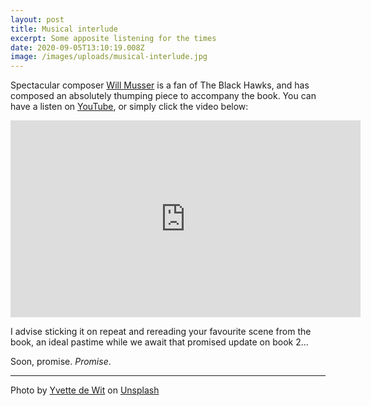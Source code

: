 ```yaml
---
layout: post
title: Musical interlude
excerpt: Some apposite listening for the times
date: 2020-09-05T13:10:19.008Z
image: /images/uploads/musical-interlude.jpg
---
```

Spectacular composer [Will Musser](http://www.willmusser.com/) is a fan of The Black Hawks, and has composed an absolutely thumping piece to accompany the book. You can have a listen on [YouTube](https://www.youtube.com/watch?v=fOFhrkKeHro), or simply click the video below:

<iframe width="560" height="315" src="https://www.youtube.com/embed/fOFhrkKeHro" frameborder="0" allow="accelerometer; autoplay; encrypted-media; gyroscope; picture-in-picture" allowfullscreen></iframe>

I advise sticking it on repeat and rereading your favourite scene from the book, an ideal pastime while we await that promised update on book 2...

Soon, promise. _Promise_.

---

<span>Photo by <a href="https://unsplash.com/@yvettedewit?utm_source=unsplash&amp;utm_medium=referral&amp;utm_content=creditCopyText">Yvette de Wit</a> on <a href="https://unsplash.com/s/photos/rock-music?utm_source=unsplash&amp;utm_medium=referral&amp;utm_content=creditCopyText">Unsplash</a></span>
